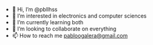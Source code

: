 - 👋 Hi, I’m @pbllhss
- 👀 I’m interested in electronics and computer sciences
- 🌱 I’m currently learning both
- 💞️ I’m looking to collaborate on everything
- 📫 How to reach me pabloogalera@gmail.com

<!---
pbllhss/pbllhss is a ✨ special ✨ repository because its `README.md` (this file) appears on your GitHub profile.
You can click the Preview link to take a look at your changes.
--->
